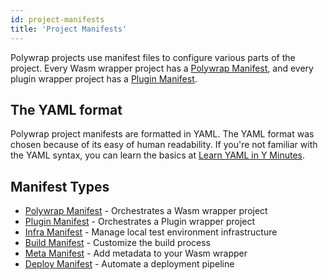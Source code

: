 ```yaml
---
id: project-manifests
title: 'Project Manifests'
---
```


Polywrap projects use manifest files to configure various parts of the project. 
Every Wasm wrapper project has a [Polywrap Manifest](../quick-start/create-wasm-wrappers/polylwrap-manifest), 
and every plugin wrapper project has a [Plugin Manifest](../quick-start/create-plugin-wrappers/plugin-manifest).

## **The YAML format**

Polywrap project manifests are formatted in YAML.
The YAML format was chosen because of its easy of human readability.
If you're not familiar with the YAML syntax, you can learn the basics at [Learn YAML in Y Minutes](https://learnxinyminutes.com/docs/yaml/).

## **Manifest Types**

 - [Polywrap Manifest](../quick-start/create-wasm-wrappers/polylwrap-manifest) - Orchestrates a Wasm wrapper project
 - [Plugin Manifest](../quick-start/create-plugin-wrappers/plugin-manifest) - Orchestrates a Plugin wrapper project
 - [Infra Manifest](../quick-start/test-wasm-wrappers/infra-pipeline) - Manage local test environment infrastructure
 - [Build Manifest](../quick-start/build-and-deploy-wasm-wrappers/build-pipeline) - Customize the build process
 - [Meta Manifest](../quick-start/create-wasm-wrappers/add-metadata) - Add metadata to your Wasm wrapper
 - [Deploy Manifest](../quick-start/build-and-deploy-wasm-wrappers/deploy-pipeline) - Automate a deployment pipeline